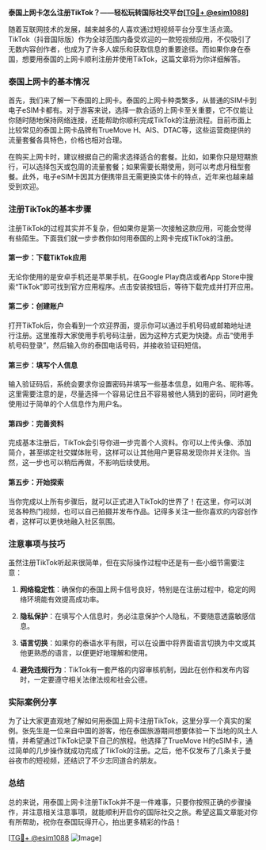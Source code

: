 **泰国上网卡怎么注册TikTok？——轻松玩转国际社交平台[[TG💪+ @esim1088](https://t.me/s/esim1088)]**

随着互联网技术的发展，越来越多的人喜欢通过短视频平台分享生活点滴。TikTok（抖音国际版）作为全球范围内备受欢迎的一款短视频应用，不仅吸引了无数内容创作者，也成为了许多人娱乐和获取信息的重要途径。而如果你身在泰国，想要用泰国的上网卡顺利注册并使用TikTok，这篇文章将为你详细解答。

### 泰国上网卡的基本情况

首先，我们来了解一下泰国的上网卡。泰国的上网卡种类繁多，从普通的SIM卡到电子eSIM卡都有。对于游客来说，选择一款合适的上网卡至关重要，它不仅能让你随时随地保持网络连接，还能帮助你顺利完成TikTok的注册流程。目前市面上比较常见的泰国上网卡品牌有TrueMove H、AIS、DTAC等，这些运营商提供的流量套餐各具特色，价格也相对合理。

在购买上网卡时，建议根据自己的需求选择适合的套餐。比如，如果你只是短期旅行，可以选择包天或包周的流量套餐；如果需要长期使用，则可以考虑月租型套餐。此外，电子eSIM卡因其方便携带且无需更换实体卡的特点，近年来也越来越受到欢迎。

### 注册TikTok的基本步骤

注册TikTok的过程其实并不复杂，但如果你是第一次接触这款应用，可能会觉得有些陌生。下面我们就一步步教你如何用泰国的上网卡完成TikTok的注册。

#### 第一步：下载TikTok应用

无论你使用的是安卓手机还是苹果手机，在Google Play商店或者App Store中搜索“TikTok”即可找到官方应用程序。点击安装按钮后，等待下载完成并打开应用。

#### 第二步：创建账户

打开TikTok后，你会看到一个欢迎界面，提示你可以通过手机号码或邮箱地址进行注册。这里推荐大家使用手机号码注册，因为这种方式更为快捷。点击“使用手机号码登录”，然后输入你的泰国电话号码，并接收验证码短信。

#### 第三步：填写个人信息

输入验证码后，系统会要求你设置密码并填写一些基本信息，如用户名、昵称等。这里需要注意的是，尽量选择一个容易记住且不容易被他人猜到的密码，同时避免使用过于简单的个人信息作为用户名。

#### 第四步：完善资料

完成基本注册后，TikTok会引导你进一步完善个人资料。你可以上传头像、添加简介，甚至绑定社交媒体账号，这样可以让其他用户更容易发现你并关注你。当然，这一步也可以稍后再做，不影响后续使用。

#### 第五步：开始探索

当你完成以上所有步骤后，就可以正式进入TikTok的世界了！在这里，你可以浏览各种热门视频，也可以自己拍摄并发布作品。记得多关注一些你喜欢的内容创作者，这样可以更快地融入社区氛围。

### 注意事项与技巧

虽然注册TikTok听起来很简单，但在实际操作过程中还是有一些小细节需要注意：

1. **网络稳定性**：确保你的泰国上网卡信号良好，特别是在注册过程中，稳定的网络环境能有效提高成功率。
   
2. **隐私保护**：在填写个人信息时，务必注意保护个人隐私，不要随意透露敏感信息。
   
3. **语言切换**：如果你的泰语水平有限，可以在设置中将界面语言切换为中文或其他更熟悉的语言，以便更好地理解和使用。

4. **避免违规行为**：TikTok有一套严格的内容审核机制，因此在创作和发布内容时，一定要遵守相关法律法规和社会公德。

### 实际案例分享

为了让大家更直观地了解如何用泰国上网卡注册TikTok，这里分享一个真实的案例。张先生是一位来自中国的游客，他在泰国旅游期间想要体验一下当地的风土人情，并希望通过TikTok记录下自己的旅程。他选择了TrueMove H的eSIM卡，通过简单的几步操作就成功完成了TikTok的注册。之后，他不仅发布了几条关于曼谷夜市的短视频，还结识了不少志同道合的朋友。

### 总结

总的来说，用泰国上网卡注册TikTok并不是一件难事，只要你按照正确的步骤操作，并注意相关注意事项，就能顺利开启你的国际社交之旅。希望这篇文章能对你有所帮助，祝你在泰国玩得开心，拍出更多精彩的作品！

[[TG💪+ @esim1088](https://t.me/s/esim1088) ![Image](https://i.postimg.cc/4NQfJmqS/Snipaste-2025-05-13-00-14-12.png)]